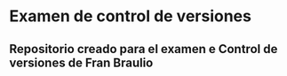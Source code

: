 # Examen de control de versiones
## Repositorio creado para el examen e Control de versiones de Fran Braulio

